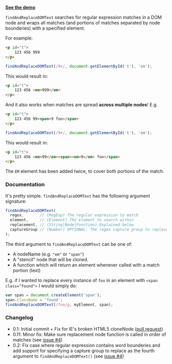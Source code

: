 **[See the demo](http://padolsey.github.com/findAndReplaceDOMText/demo.html)**

`findAndReplaceDOMText` searches for regular expression matches in a DOM node and wraps all matches (and portions of matches separated by node bounderies) with a specified element.

For example:

```html
<p id="t">
	123 456 999
</p>
```

```js
findAndReplaceDOMText(/9+/, document.getElementById('t'), 'em');
```

This would result in:

```html
<p id="t">
	123 456 <em>999</em>
</p>
```

And it also works when matches are spread **across multiple nodes**! E.g.

```html
<p id="t">
	123 456 99<span>9 foo</span>
</p>
```

```js
findAndReplaceDOMText(/9+/, document.getElementById('t'), 'em');
```

This would result in:

```html
<p id="t">
	123 456 <em>99</em><span><em>9</em> foo</span>
</p>
```

The `EM` element has been added twice, to cover both portions of the match.

### Documentation

It's pretty simple. `findAndReplaceDOMText` has the following argument signature:

```js
findAndReplaceDOMText(
  regex,       // (RegExp) The regular expression to match
  element,     // (Element) The element to search within
  replacement, // (String|Node|Function) Explained below
  captureGroup // (Number) OPTIONAL: The regex capture group to replace
);
```

The third argument to `findAndReplaceDOMText` can be one of:

 * A nodeName (e.g. `"em"` or `"span"`)
 * A "stencil" node that will be cloned.
 * A function which will return an element whenever called with a match portion (text)

E.g. if I wanted to replace every instance of `foo` in an element with `<span class="found">` I would simply do:

```js
var span = document.createElement('span');
span.className = 'found';
findAndReplaceDOMText(/foo/g, myElement, span);
```

### Changelog

 * 0.1: Initial commit + Fix for IE's broken HTML5 cloneNode ([pull request](https://github.com/padolsey/findAndReplaceDOMText/pull/3))
 * 0.11: Minor fix: Make sure replacement node function is called in order of matches (see [issue #4](https://github.com/padolsey/findAndReplaceDOMText/issues/4))
 * 0.2: Fix case where regular expression contains word bounderies and add support for specifying a capture group to replace as the fourth argument to `findAndReplaceDOMText()` (see [issue #4](https://github.com/padolsey/findAndReplaceDOMText/issues/5))